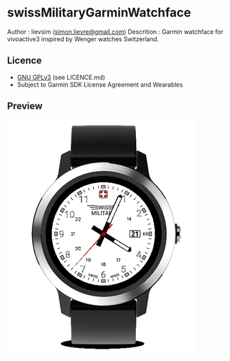 # swissMilitaryGarminWatchface

Author     : lievsim (simon.lievre@gmail.com)
Descrition : Garmin watchface for vivoactive3 inspired by Wenger watches Switzerland.

## Licence

* [GNU GPLv3](https://www.gnu.org/licenses/gpl-3.0.txt) (see LICENCE.md)
* Subject to Garmin SDK License Agreement and Wearables

## Preview

![Preview](preview.png)

 
